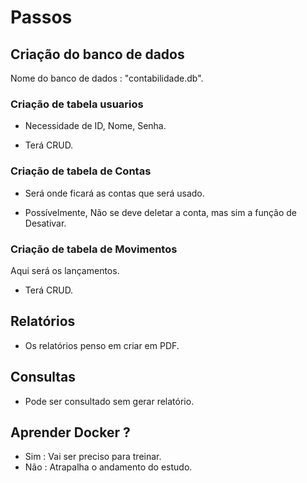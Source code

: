 # Passos

## Criação do banco de dados 

Nome do banco de dados : "contabilidade.db".


### Criação de tabela usuarios 

* Necessidade de ID, Nome, Senha.

* Terá CRUD.

### Criação de tabela de Contas

* Será onde ficará as contas que será usado.

* Possívelmente, Não se deve deletar a conta, mas sim a função de Desativar. 

### Criação de tabela de Movimentos

Aqui será os lançamentos. 

* Terá CRUD.

## Relatórios 

* Os relatórios penso em criar em PDF. 

## Consultas 

* Pode ser consultado sem gerar relatório. 



## Aprender Docker ?
* Sim : Vai ser preciso para treinar.
* Não : Atrapalha o andamento do estudo.